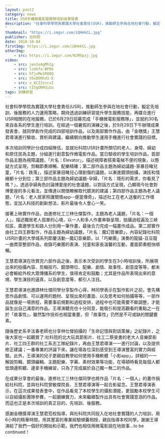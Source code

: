 ```yaml
---
layout: post2
category: news
title: USR手機微電影服務隊培訓成果發表
description: "社會科學學院為實踐大學社會責任(USR)，推動師生參與在地社會行動，擬定先培訓、後服務的人力運用策略，期待透過訓練研習提升學生服務技能，再媒合進行USR相關的在地服務，已於6月29日招募完成「手機微電影服務隊」，並就約30名來自各系的學生進行培訓。在經過一個暑假的演練之後，於9月28日下午辦理成果發表會，就同學創作完成的四部培訓作品，以及兩部實作作品，由「金穗獎」王慧君導演進行驗收、賞析與建議，繼續朝向推動學生運用手機進行社會實踐的目標。
"
thumbnail: "https://i.imgur.com/iQHmkCL.jpg"
publisher: 社科院
date: 2018-10-04
firstImg: https://i.imgur.com/iQHmkCL.jpg
otherImg:
    - src: https://i.imgur.com/NJMSpxj.jpg
video:
    - src: jenIe4gMhIg
    - src: lcmhfa-BP0k
    - src: hTjuMw1RO0Q
    - src: X5xDERhd1-E
    - src: v_KCZJzccxI
    - src: tI5gORM3iUo
tags: 訓練研習
---
```

社會科學學院為實踐大學社會責任(USR)，推動師生參與在地社會行動，擬定先培訓、後服務的人力運用策略，期待透過訓練研習提升學生服務技能，再媒合進行USR相關的在地服務，已於6月29日招募完成「手機微電影服務隊」，並就約30名來自各系的學生進行培訓。在經過一個暑假的演練之後，於9月28日下午辦理成果發表會，就同學創作完成的四部培訓作品，以及兩部實作作品，由「金穗獎」王慧君導演進行驗收、賞析與建議，繼續朝向推動學生運用手機進行社會實踐的目標。

本次培訓同學計分成四組隊伍，並就社科院USR計畫所關切的老人、身障、婦幼和原住民為主題，分組進行創意製作微電影作品。當日驗收的學生培訓作品，首部作品主題為視障議題，「片名：Elevator」，描述視障者搭乘電梯不便的現象，以懸疑方式呈現，剪輯節奏順暢、配樂精確；第二部作品主題為婦幼議題-家暴目睹兒童，「片名：跌落」，描述家暴目睹兒心理創傷的議題，以漸進鏡頭拍攝，演技和情緒都十分到位；第三部作品主題為婦幼議題-孕婦，「片名：隱形的需求，你看見了嗎？」，透過孕婦角色討論博愛座的社會議題，以對話方式呈現，凸顯現今社會對博愛座的多元看法，並傳達以關懷瞭解取代臆測的建議；第四部作品主題為老人議題，「片名：老人居家照護關懷app--便當傳奇」，描述社工在老人送餐的工作樣態，並加入科技的創新想法，影片最後令人會心一笑。

接著上映實作作品，由進修社工三林仕傑製作，主題為老人議題，「片名：一個人」，描述獨居老人孤單的心境，以一人和多人作畫串聯呈現，拍攝過程遍及三峽校區，廣邀學生和路人分別用一筆作畫，最後合力完成一幅畫作成品。第二部實作由社工四王群製作，作品主題為婦幼議題，「片名：魔幻音樂節」，內容紀錄社科院USR計畫的大學城系列節慶活動--魔幻音樂節，以「巧樂團」演奏的龍貓-豆豆龍一曲貫穿整部作品，收錄巧樂團的表演、兒童和家長溫馨的互動，畫面節奏輕快順暢。

王慧君導演在欣賞完六部作品之後，表示本次受訓的學生在3小時培訓後，所展現出來的拍攝內容、剪輯技巧、鏡頭帶位、配樂、劇情、故事性、創意度等等，都未必會輸給外校大眾傳播系的學生，值得肯定和鼓勵；尤其是作品所表現出來的意境、學生演技的逼真，以及創意度等，都引人注目。

王慧君導演也邀請林仕傑同學分享製作心得，林同學表示在製作影片之前，會先構思作品劇情、可以運用的題材、呈現出來的畫面、以及思考如何拍攝等等，一部作品就像是一場旅程，需要事前規劃和過程安排，過程中也可能需要不斷調整，才能誕生出自己滿意的作品。王導演聽完也十分同意，能吸引和提高觀看的重點之一在於「故事性」，雖然製作技術也相當重要，但「故事性」仍然是不可或缺的關鍵要素。

隨後歷史系辛法春老師也分享林仕傑拍攝的「生命記憶與對話策展」之紀錄片，之後大家也一起觀賞了:社科院的北大玩具節影片、社工二蔡旻書的老大人音樂節影片、社工四王群的社工系志工隊紀錄片，再由王慧君導演一一進行討論，以及提供修正建議；一番專業的評論下來，讓在場各位深刻感受到王導演豐富的實力與經驗。此外，王導演的兒子更親自教學如何使用手機軟體「小影app」，詳細的一一解說剪輯、鏡頭編輯、主題配樂、字幕、素材效果等功能，在場頓時看見每個人都低頭邊聆聽、邊拿手機練習，只為了完成屬於自己獨一無二的作品。

在成果分享會的最後，進修社工三林仕傑同學也將作品「片名：一個人」的畫作捐給社科院，並與社科院曾敏傑院長、王慧君導演等一起合影留念。王慧君導演表示，在這次成果發表會中，從作品看見了本校學生的攝影潛能，更鼓勵本校學生可以自組攝影團隊參賽，一起磨練實力，未來繼續製作出具有社會實踐意涵的作品，而這也正是本次培訓的真正目的，先培訓、後服務。

感謝金穗獎導演王慧君蒞校指導，與社科院共同投入在地社會實踐的人力培訓，用6小時的精華時間，用其豐富的專業經驗傾囊相授，親自指導本校同學。謝謝王導演給了我們一個好的開始和示範，我們也相信用微電影說在地故事…to be continued！
